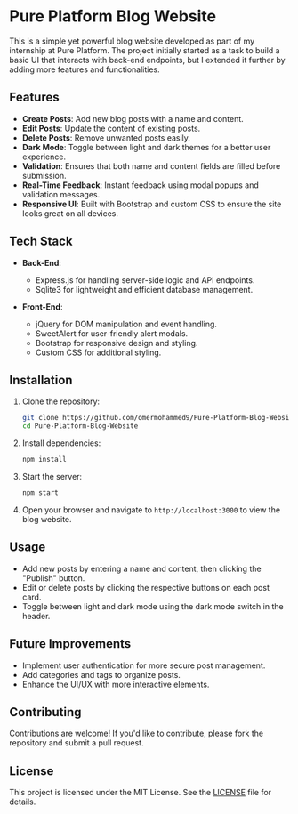 # Pure Platform Blog Website

This is a simple yet powerful blog website developed as part of my internship at Pure Platform. The project initially started as a task to build a basic UI that interacts with back-end endpoints, but I extended it further by adding more features and functionalities.

## Features

- **Create Posts**: Add new blog posts with a name and content.
- **Edit Posts**: Update the content of existing posts.
- **Delete Posts**: Remove unwanted posts easily.
- **Dark Mode**: Toggle between light and dark themes for a better user experience.
- **Validation**: Ensures that both name and content fields are filled before submission.
- **Real-Time Feedback**: Instant feedback using modal popups and validation messages.
- **Responsive UI**: Built with Bootstrap and custom CSS to ensure the site looks great on all devices.

## Tech Stack

- **Back-End**: 
  - Express.js for handling server-side logic and API endpoints.
  - Sqlite3 for lightweight and efficient database management.
  
- **Front-End**:
  - jQuery for DOM manipulation and event handling.
  - SweetAlert for user-friendly alert modals.
  - Bootstrap for responsive design and styling.
  - Custom CSS for additional styling.

## Installation

1. Clone the repository:
    ```bash
    git clone https://github.com/omermohammed9/Pure-Platform-Blog-Website.git
    cd Pure-Platform-Blog-Website
    ```

2. Install dependencies:
    ```bash
    npm install
    ```

3. Start the server:
    ```bash
    npm start
    ```

4. Open your browser and navigate to `http://localhost:3000` to view the blog website.

## Usage

- Add new posts by entering a name and content, then clicking the "Publish" button.
- Edit or delete posts by clicking the respective buttons on each post card.
- Toggle between light and dark mode using the dark mode switch in the header.

## Future Improvements

- Implement user authentication for more secure post management.
- Add categories and tags to organize posts.
- Enhance the UI/UX with more interactive elements.

## Contributing

Contributions are welcome! If you'd like to contribute, please fork the repository and submit a pull request.

## License

This project is licensed under the MIT License. See the [LICENSE](LICENSE) file for details.
